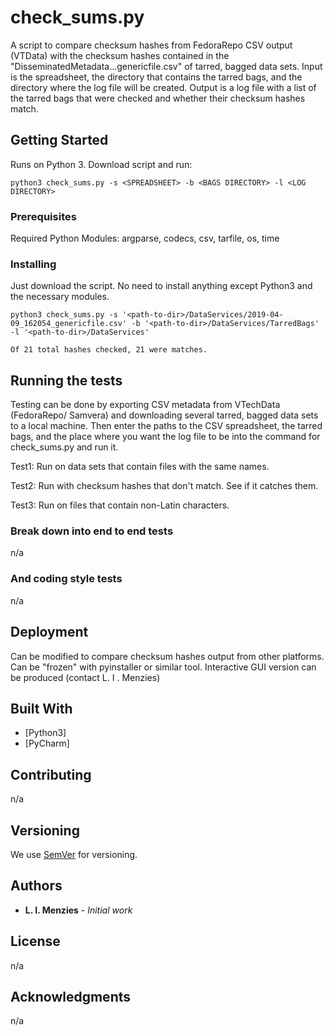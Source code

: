 # check_sums.py

A script to compare checksum hashes from FedoraRepo CSV output (VTData) with the checksum hashes contained in the "DisseminatedMetadata...genericfile.csv" of tarred, bagged data sets. Input is the spreadsheet, the directory that contains the tarred bags, and the directory where the log file will be created. Output is a log file with a list of the tarred bags that were checked and whether their checksum hashes match. 

## Getting Started

Runs on Python 3. Download script and run:

```
python3 check_sums.py -s <SPREADSHEET> -b <BAGS DIRECTORY> -l <LOG DIRECTORY>
```

### Prerequisites

Required Python Modules: argparse, codecs, csv, tarfile, os, time

### Installing

Just download the script. No need to install anything except Python3 and the necessary modules.

```
python3 check_sums.py -s '<path-to-dir>/DataServices/2019-04-09_162054_genericfile.csv' -b '<path-to-dir>/DataServices/TarredBags' -l '<path-to-dir>/DataServices'

Of 21 total hashes checked, 21 were matches.
```

## Running the tests

Testing can be done by exporting CSV metadata from VTechData (FedoraRepo/ Samvera) and downloading several tarred, bagged data sets to a local machine. Then enter the paths to the CSV spreadsheet, the tarred bags, and the place where you want the log file to be into the command for check_sums.py and run it.

Test1: Run on data sets that contain files with the same names.

Test2: Run with checksum hashes that don't match. See if it catches them.

Test3: Run on files that contain non-Latin characters.

### Break down into end to end tests

n/a

### And coding style tests

n/a

## Deployment

Can be modified to compare checksum hashes output from other platforms.
Can be "frozen" with pyinstaller or similar tool.
Interactive GUI version can be produced (contact L. I . Menzies)

## Built With

* [Python3]
* [PyCharm]

## Contributing

n/a

## Versioning

We use [SemVer](http://semver.org/) for versioning.

## Authors

* **L. I. Menzies** - *Initial work*

## License

n/a

## Acknowledgments

n/a


